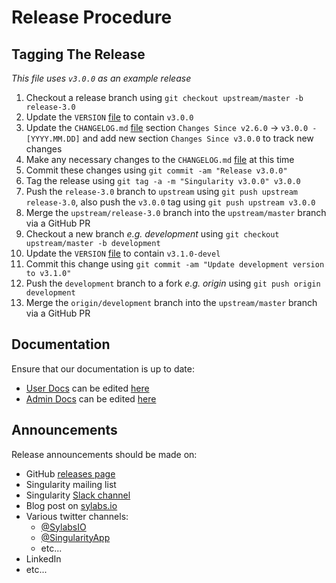 # Release Procedure


## Tagging The Release
_This file uses `v3.0.0` as an example release_

1. Checkout a release branch using `git checkout upstream/master -b release-3.0`
2. Update the `VERSION` [file](../VERSION) to contain `v3.0.0`
3. Update the `CHANGELOG.md` [file](../CHANGELOG.md) section `Changes Since v2.6.0` -> `v3.0.0 - [YYYY.MM.DD]` and add new section `Changes Since v3.0.0` to track new changes
4. Make any necessary changes to the `CHANGELOG.md` [file](../CHANGELOG.md) at this time
5. Commit these changes using `git commit -am "Release v3.0.0"`
6. Tag the release using `git tag -a -m "Singularity v3.0.0" v3.0.0`
7. Push the `release-3.0` branch to `upstream` using `git push upstream release-3.0`, also push the `v3.0.0` tag using `git push upstream v3.0.0`
7. Merge the `upstream/release-3.0` branch into the `upstream/master` branch via a GitHub PR
8. Checkout a new branch _e.g. development_ using `git checkout upstream/master -b development` 
9. Update the `VERSION` [file](../VERSION) to contain `v3.1.0-devel`
10. Commit this change using `git commit -am "Update development version to v3.1.0"` 
11. Push the `development` branch to a fork _e.g. origin_ using `git push origin development`
12. Merge the `origin/development` branch into the `upstream/master` branch via a GitHub PR


## Documentation
Ensure that our documentation is up to date:
  - [User Docs](https://www.sylabs.io/guides/latest/user-guide/) can be edited [here](https://github.com/sylabs/singularity-userdocs)
  - [Admin Docs](https://www.sylabs.io/guides/latest/admin-guide/) can be edited [here](https://github.com/sylabs/singularity-admindocs)


## Announcements
Release announcements should be made on:
  - GitHub [releases page](https://github.com/sylabs/singularity/releases)
  - Singularity mailing list
  - Singularity [Slack channel](https://www.sylabs.io/community/)
  - Blog post on [sylabs.io](https://www.sylabs.io/lab-notes/)
  - Various twitter channels:
    - [@SylabsIO](https://twitter.com/sylabsio)
    - [@SingularityApp](https://twitter.com/singularityapp)
    - etc...
  - LinkedIn
  - etc...
